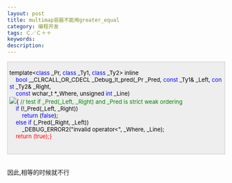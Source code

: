 ```yaml
---
layout: post
title: multimap容器不能用greater_equal
category: 编程开发
tags: Ｃ／Ｃ＋＋
keywords: 
description: 
---
```


<div
style="border-bottom:#cccccc 1px solid;border-left:#cccccc 1px solid;padding-bottom:4px;background-color:#eeeeee;padding-left:4px;width:98%;padding-right:5px;font-size:13px;word-break:break-all;border-top:#cccccc 1px solid;border-right:#cccccc 1px solid;padding-top:4px;">

<span style="color:#000000;">template</span><span
style="color:#000000;">\<</span><span
style="color:#0000ff;">class</span><span
style="color:#000000;"> \_Pr, </span><span
style="color:#0000ff;">class</span><span
style="color:#000000;"> \_Ty1, </span><span
style="color:#0000ff;">class</span><span
style="color:#000000;"> \_Ty2</span><span
style="color:#000000;">\></span><span style="color:#000000;"> inline\
     </span><span style="color:#0000ff;">bool</span><span
style="color:#000000;"> \_\_CLRCALL\_OR\_CDECL \_Debug\_lt\_pred(\_Pr \_Pred, </span><span
style="color:#0000ff;">const</span><span
style="color:#000000;"> \_Ty1</span><span
style="color:#000000;">&</span><span
style="color:#000000;"> \_Left, </span><span
style="color:#0000ff;">const</span><span
style="color:#000000;"> \_Ty2</span><span
style="color:#000000;">&</span><span style="color:#000000;"> \_Right,\
     </span><span style="color:#0000ff;">const</span><span
style="color:#000000;"> wchar\_t </span><span
style="color:#000000;">\*</span><span
style="color:#000000;">\_Where, unsigned </span><span
style="color:#0000ff;">int</span><span style="color:#000000;"> \_Line)\
 ![](/Images/OutliningIndicators/ContractedBlock.gif)</span><span
id="Codehighlighter1_185_400_Closed_Text"
style="border-bottom:#808080 1px solid;border-left:#808080 1px solid;background-color:#ffffff;display:none;border-top:#808080 1px solid;border-right:#808080 1px solid;">![](http://www.cppblog.com/Images/dot.gif)</span><span
id="Codehighlighter1_185_400_Open_Text"><span
style="color:#000000;">{ </span><span
style="color:#008000;">//</span><span
style="color:#008000;"> test if \_Pred(\_Left, \_Right) and \_Pred is strict weak ordering</span><span
style="color:#008000;">\
 </span><span style="color:#000000;">    </span><span
style="color:#0000ff;">if</span><span
style="color:#000000;"> (</span><span
style="color:#000000;">!</span><span
style="color:#000000;">\_Pred(\_Left, \_Right))\
         </span><span style="color:#0000ff;">return</span><span
style="color:#000000;"> (</span><span
style="color:#0000ff;">false</span><span style="color:#000000;">);\
     </span><span style="color:#0000ff;">else</span><span
style="color:#000000;"> </span><span
style="color:#0000ff;">if</span><span
style="color:#000000;"> (\_Pred(\_Right, \_Left))\
         \_DEBUG\_ERROR2(</span><span
style="color:#000000;">"</span><span
style="color:#000000;">invalid operator\<</span><span
style="color:#000000;">"</span><span
style="color:#000000;">, \_Where, \_Line);\
     </span><span style="color:red;">return</span><span
style="color:red;"> (</span><span style="color:red;">true</span><span
style="color:red;">);</span><span style="color:red;">}</span><span
style="color:#000000;">\
 </span></span><span style="color:#000000;">\
 </span>

</div>

\
 因此,相等的时候就不行






